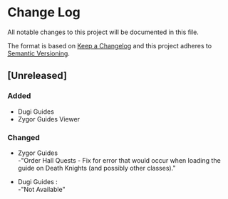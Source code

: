 # Change Log
All notable changes to this project will be documented in this file.

The format is based on [Keep a Changelog](http://keepachangelog.com/) 
and this project adheres to [Semantic Versioning](http://semver.org/).

## [Unreleased]
### Added
- Dugi Guides
- Zygor Guides Viewer

### Changed
- Zygor Guides   
-"Order Hall Quests - Fix for error that would occur when loading the guide on Death Knights (and possibly other classes)."

- Dugi Guides :   
-"Not Available"
